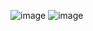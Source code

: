 ![image](https://github.com/user-attachments/assets/872f5b53-4ad5-4fe5-ae11-c5430906de36)
![image](https://github.com/user-attachments/assets/e00bbca3-ed0b-4dec-b309-749d56e7e38a)
